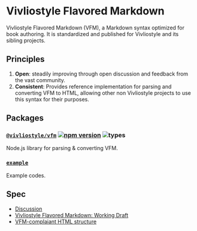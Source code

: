# Vivliostyle Flavored Markdown

Vivliostyle Flavored Markdown (VFM), a Markdown syntax optimized for book authoring. It is standardized and published for Vivliostyle and its sibling projects.

## Principles

1. **Open**: steadily improving through open discussion and feedback from the vast community.
1. **Consistent**: Provides reference implementation for parsing and converting VFM to HTML, allowing other non Vivliostyle projects to use this syntax for their purposes.

## Packages

### [`@vivliostyle/vfm`](https://github.com/vivliostyle/vfm/tree/master/packages/vfm) [![npm version](https://badgen.net/npm/v/@vivliostyle/vfm)](https://www.npmjs.com/package/@vivliostyle/vfm) ![types](https://badgen.net/npm/types/@vivliostyle/vfm)

Node.js library for parsing & converting VFM.

### [`example`](https://github.com/vivliostyle/vfm/tree/master/packages/example)

Example codes.

## Spec

- [Discussion](https://github.com/vivliostyle/vfm/issues/1)
- [Vivliostyle Flavored Markdown: Working Draft](https://github.com/vivliostyle/vfm/blob/master/spec/vfm.md)
- [VFM-complaiant HTML structure](https://github.com/vivliostyle/vfm/blob/master/spec/html.md)
